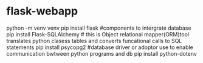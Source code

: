 # flask-webapp
python -m venv venv
pip install flask
#components to intergrate database
pip install Flask-SQLAlchemy  # this is Object relational mapper(ORM)tool translates python clasess tables and converts funcational calls to SQL statements
pip install psycopg2  #database driver or adoptor use to enable communication bwtween python programs and db
pip install python-dotenv
